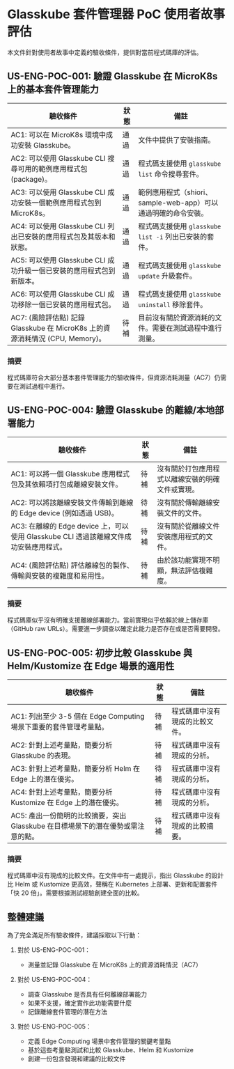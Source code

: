 # Glasskube 套件管理器 PoC 使用者故事評估

本文件針對使用者故事中定義的驗收條件，提供對當前程式碼庫的評估。

## US-ENG-POC-001: 驗證 Glasskube 在 MicroK8s 上的基本套件管理能力

| 驗收條件 | 狀態 | 備註 |
|--------|------|------|
| AC1: 可以在 MicroK8s 環境中成功安裝 Glasskube。 | 通過 | 文件中提供了安裝指南。 |
| AC2: 可以使用 Glasskube CLI 搜尋可用的範例應用程式包 (package)。 | 通過 | 程式碼支援使用 `glasskube list` 命令搜尋套件。 |
| AC3: 可以使用 Glasskube CLI 成功安裝一個範例應用程式包到 MicroK8s。 | 通過 | 範例應用程式（shiori、sample-web-app）可以通過明確的命令安裝。 |
| AC4: 可以使用 Glasskube CLI 列出已安裝的應用程式包及其版本和狀態。 | 通過 | 程式碼支援使用 `glasskube list -i` 列出已安裝的套件。 |
| AC5: 可以使用 Glasskube CLI 成功升級一個已安裝的應用程式包到新版本。 | 通過 | 程式碼支援使用 `glasskube update` 升級套件。 |
| AC6: 可以使用 Glasskube CLI 成功移除一個已安裝的應用程式包。 | 通過 | 程式碼支援使用 `glasskube uninstall` 移除套件。 |
| AC7: (風險評估點) 記錄 Glasskube 在 MicroK8s 上的資源消耗情況 (CPU, Memory)。 | 待補 | 目前沒有關於資源消耗的文件。需要在測試過程中進行測量。 |

### 摘要
程式碼庫符合大部分基本套件管理能力的驗收條件，但資源消耗測量（AC7）仍需要在測試過程中進行。

## US-ENG-POC-004: 驗證 Glasskube 的離線/本地部署能力

| 驗收條件 | 狀態 | 備註 |
|--------|------|------|
| AC1: 可以將一個 Glasskube 應用程式包及其依賴項打包成離線安裝文件。 | 待補 | 沒有關於打包應用程式以離線安裝的明確文件或實現。 |
| AC2: 可以將該離線安裝文件傳輸到離線的 Edge device (例如透過 USB)。 | 待補 | 沒有關於傳輸離線安裝文件的文件。 |
| AC3: 在離線的 Edge device 上，可以使用 Glasskube CLI 透過該離線文件成功安裝應用程式。 | 待補 | 沒有關於從離線文件安裝應用程式的文件。 |
| AC4: (風險評估點) 評估離線包的製作、傳輸與安裝的複雜度和易用性。 | 待補 | 由於該功能實現不明顯，無法評估複雜度。 |

### 摘要
程式碼庫似乎沒有明確支援離線部署能力。當前實現似乎依賴於線上儲存庫（GitHub raw URLs）。需要進一步調查以確定此能力是否存在或是否需要開發。

## US-ENG-POC-005: 初步比較 Glasskube 與 Helm/Kustomize 在 Edge 場景的適用性

| 驗收條件 | 狀態 | 備註 |
|--------|------|------|
| AC1: 列出至少 3-5 個在 Edge Computing 場景下重要的套件管理考量點。 | 待補 | 程式碼庫中沒有現成的比較文件。 |
| AC2: 針對上述考量點，簡要分析 Glasskube 的表現。 | 待補 | 程式碼庫中沒有現成的分析。 |
| AC3: 針對上述考量點，簡要分析 Helm 在 Edge 上的潛在優劣。 | 待補 | 程式碼庫中沒有現成的分析。 |
| AC4: 針對上述考量點，簡要分析 Kustomize 在 Edge 上的潛在優劣。 | 待補 | 程式碼庫中沒有現成的分析。 |
| AC5: 產出一份簡明的比較摘要，突出 Glasskube 在目標場景下的潛在優勢或需注意的點。 | 待補 | 程式碼庫中沒有現成的比較摘要。 |

### 摘要
程式碼庫中沒有現成的比較文件。在文件中有一處提示，指出 Glasskube 的設計比 Helm 或 Kustomize 更高效，聲稱在 Kubernetes 上部署、更新和配置套件「快 20 倍」。需要根據測試經驗創建全面的比較。

## 整體建議

為了完全滿足所有驗收條件，建議採取以下行動：

1. 對於 US-ENG-POC-001：
   - 測量並記錄 Glasskube 在 MicroK8s 上的資源消耗情況（AC7）

2. 對於 US-ENG-POC-004：
   - 調查 Glasskube 是否具有任何離線部署能力
   - 如果不支援，確定實作此功能需要什麼
   - 記錄離線套件管理的潛在方法

3. 對於 US-ENG-POC-005：
   - 定義 Edge Computing 場景中套件管理的關鍵考量點
   - 基於這些考量點測試和比較 Glasskube、Helm 和 Kustomize
   - 創建一份包含發現和建議的比較文件 